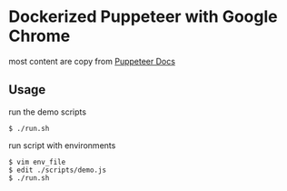 # Dockerized Puppeteer with Google Chrome

most content are copy from [Puppeteer Docs](https://github.com/puppeteer/puppeteer/blob/main/docs/troubleshooting.md#running-puppeteer-in-docker)

## Usage

run the demo scripts

    $ ./run.sh

run script with environments

    $ vim env_file
    $ edit ./scripts/demo.js
    $ ./run.sh
